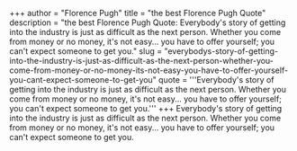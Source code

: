 +++
author = "Florence Pugh"
title = "the best Florence Pugh Quote"
description = "the best Florence Pugh Quote: Everybody's story of getting into the industry is just as difficult as the next person. Whether you come from money or no money, it's not easy... you have to offer yourself; you can't expect someone to get you."
slug = "everybodys-story-of-getting-into-the-industry-is-just-as-difficult-as-the-next-person-whether-you-come-from-money-or-no-money-its-not-easy-you-have-to-offer-yourself-you-cant-expect-someone-to-get-you"
quote = '''Everybody's story of getting into the industry is just as difficult as the next person. Whether you come from money or no money, it's not easy... you have to offer yourself; you can't expect someone to get you.'''
+++
Everybody's story of getting into the industry is just as difficult as the next person. Whether you come from money or no money, it's not easy... you have to offer yourself; you can't expect someone to get you.
